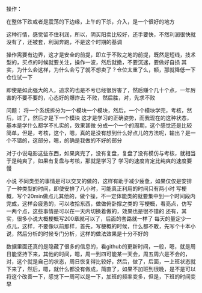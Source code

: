 操作：

在整体下跌或者是震荡的下边缘，上午的下杀，介入，是一个很好的地方

这种行情，感觉留不住利润，所以，阴买阳卖比较好，还手要快，不然利润很快就没有了，还被套，利润奔跑，不是这个时期的基调

操作需要有边界，这才是安全的前提，即立于不败之地的前提，既然是短线，技术型的，买点的时候就要关注，操作一波，然后就撤，不要沉迷，要做好自损
其实，为什么会这样，为什么会亏了就不想卖了？仓位太重了么，额，那就降低一下仓位试一下

即使是如此强大的人，追求的也是不亏已经很厉害了，然后赚个几十个点，一年厉害的不要不要的，心态好的爆炸去
不败，然后胜，对，先求不败

问题：
将一个系统拆分为一个模块一个模块，然后，一个个模块学完，考核，然后，过了，然后才是下一个模块
这才是学习的正确姿势，而我现在的这种状态，基本是学什么都学不扎实的，效果甚微
分成一个一个的周期，这个感觉还是比较简单，但是，考核，这个，嗯，真的是没有想到什么好点儿的方法呢，输出？是一个不错的，这部分，嗯，的确是我做的不好的部分

对于小说电影这些东西，如果爽完了，没有复盘，复盘了没有模仿与考核，就相当于是纯爽了，如果有复盘与考核，那就是学习了
学习的速度肯定比纯爽的速度要慢


小说
不同类型的事情是可以交叉的做的，这样有助于减少疲惫，如果仅仅是安排了一种类型的时间，即使安排了八小时，可能真正利用的时间只有两小时
写梗概，写个20min做点儿其他的，做个操，不一定体能类的就要集中到一个时间段内完成，这样会疲惫的，可以收拾东西，做做俯卧撑之类的
写梗概，看亮点，仿写一两个点，这些事情是可以在一天内切换着做的，效果也是很不错的
还有，其实，很多小说大概梗概写200章就可以了，后面的套路就一样了
每天的量定少一点儿，这样，不要像以前那样，首先，写梗概的时候，什么都不敢，先写个十本小说，然后分析的时候专门分析，这样的做法效果是十分不好的

数据里面还真的是隐藏了很多的信息的，看github的更新时间，一般，嗯，就是周日能坚持下来，其他的时间，嗯，周一到四可能某一天会，周五周六是不会的，
对，这个就是自己的状态，周日恢复得比较好，然后，做了，后面，一上班状态就下来了，然后，嗯，就什么都没有做成，简直了，如果不加班到很晚，是不是可以将这个改善一下，感觉下一周可以是一下，加班的频率变多，但是，下班的时间变早
